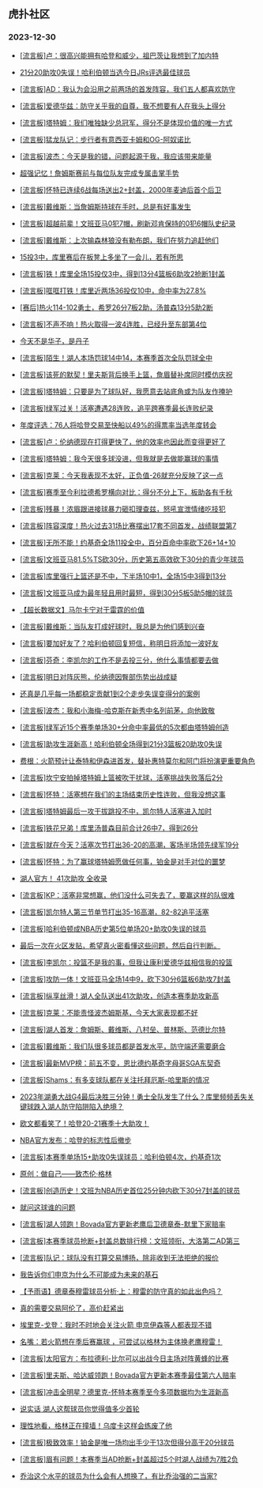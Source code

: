 ## 虎扑社区 
### 2023-12-30

+ [[流言板]卢：很高兴能拥有哈登和威少，祖巴茨让我想到了加内特](https://bbs.hupu.com/623947552.html)

+ [21分20助攻0失误！哈利伯顿当选今日JRs评选最佳球员](https://bbs.hupu.com/623945093.html)

+ [[流言板]AD：我认为会沿用之前两场的首发阵容，我们五人都喜欢防守](https://bbs.hupu.com/623945675.html)

+ [[流言板]爱德华兹：防守关乎我的自尊，我不想要有人在我头上得分](https://bbs.hupu.com/623947862.html)

+ [[流言板]塔特姆：我们唯独缺少总冠军，得分不是体现价值的唯一方式](https://bbs.hupu.com/623950306.html)

+ [[流言板]猛龙队记：步行者有意西亚卡姆和OG-阿奴诺比](https://bbs.hupu.com/623950028.html)

+ [[流言板]波杰：今天是我的错，问题起源于我，我应该带来能量](https://bbs.hupu.com/623941794.html)

+ [超强记忆！詹姆斯赛前与每位队友完成专属击掌手势](https://bbs.hupu.com/623941868.html)

+ [[流言板]怀特已连续6战每场送出2+封盖，2000年麦迪后首个后卫](https://bbs.hupu.com/623950181.html)

+ [[流言板]戴维斯：当詹姆斯持球在手时，总是有好事发生](https://bbs.hupu.com/623943544.html)

+ [[流言板]超越前辈！文班亚马0犯7帽，刷新邓肯保持的0犯6帽队史纪录](https://bbs.hupu.com/623941832.html)

+ [[流言板]戴维斯：上次输森林狼没有勒布朗，我们在努力追赶他们](https://bbs.hupu.com/623942706.html)

+ [15投3中，库里赛后在板凳上多坐了一会儿，若有所思](https://bbs.hupu.com/623941226.html)

+ [[流言板]铁！库里全场15投仅3中，得到13分4篮板6助攻2抢断1封盖](https://bbs.hupu.com/623940427.html)

+ [[流言板]哐哐打铁！库里近两场36投仅10中，命中率为27.8%](https://bbs.hupu.com/623940643.html)

+ [[赛后]热火114-102勇士，希罗26分7板2助，汤普森13分5助2断](https://bbs.hupu.com/623940387.html)

+ [[流言板]不声不响！热火取得一波4连胜，已经升至东部第4位](https://bbs.hupu.com/623945983.html)

+ [今天不是华子，是丹子](https://bbs.hupu.com/623940889.html)

+ [[流言板]陌生！湖人本场罚球14中14，本赛季首次全队罚球全中](https://bbs.hupu.com/623941473.html)

+ [[流言板]该死的默契！里夫斯背后换手上篮，詹眉替补席同时模仿庆祝](https://bbs.hupu.com/623940359.html)

+ [[流言板]塔特姆：只要是为了球队好，我愿意去站底角或为队友作掩护](https://bbs.hupu.com/623946893.html)

+ [[流言板]绿军过关！活塞遭遇28连败，追平跨赛季最长连败纪录](https://bbs.hupu.com/623936523.html)

+ [年度评选：76人将哈登交易至快船以49%的得票率当选年度转会](https://bbs.hupu.com/623943553.html)

+ [[流言板]卢：伦纳德现在打得更快了，他的效率也因此而变得更好了](https://bbs.hupu.com/623946386.html)

+ [[流言板]塔特姆：我今天很多球没进，但我就是去做能赢球的事情](https://bbs.hupu.com/623949143.html)

+ [[流言板]克莱：今天我表现不太好，正负值-26就充分反映了这一点](https://bbs.hupu.com/623942476.html)

+ [[流言板]赛季至今利拉德希罗横向对比：得分不分上下，板助各有千秋](https://bbs.hupu.com/623943598.html)

+ [[流言板]残暴！浓眉跟进接球暴力砸扣理查兹，怒吼宣泄情绪吃技犯](https://bbs.hupu.com/623939022.html)

+ [[流言板]阵容深度！热火过去31场比赛摆出17套不同首发，战绩联盟第7](https://bbs.hupu.com/623942688.html)

+ [[流言板]无所不能！约基奇全场11投全中，百分百命中率砍下26+14+10](https://bbs.hupu.com/623938700.html)

+ [[流言板]文班亚马81.5%TS砍30分，历史第五高效砍下30分的青少年球员](https://bbs.hupu.com/623942155.html)

+ [[流言板]库里强行上篮还是不中，下半场10中1，全场15中3得到13分](https://bbs.hupu.com/623939984.html)

+ [[流言板]文班亚马成为最年轻且用时最短，得到30分5板5助5帽的球员](https://bbs.hupu.com/623941756.html)

+ [【超长数据文】马尔卡宁对于雷霆的价值](https://bbs.hupu.com/623945701.html)

+ [[流言板]戴维斯：当队友打成好球时，我总是为他们感到兴奋](https://bbs.hupu.com/623944478.html)

+ [[流言板]要加好友了？哈利伯顿回复短信，称明日将添加一波好友](https://bbs.hupu.com/623939897.html)

+ [[流言板]芬奇：李凯尔的工作不是去投三分，他什么事情都要去做](https://bbs.hupu.com/623947774.html)

+ [[流言板]明日对阵灰熊，伦纳德因臀部伤势出战成疑](https://bbs.hupu.com/623937613.html)

+ [还真是几乎每一场都稳定贡献1到2个走步失误变得分的案例](https://bbs.hupu.com/623941023.html)

+ [[流言板]波杰：我和小海梅-哈克斯在新秀中名列前茅，向他致敬](https://bbs.hupu.com/623942161.html)

+ [[流言板]绿军近15个赛季单场30+分命中率最低的5次都由塔特姆创造](https://bbs.hupu.com/623937340.html)

+ [[流言板]助攻生涯新高！哈利伯顿全场得到21分3篮板20助攻0失误](https://bbs.hupu.com/623936961.html)

+ [费根：火箭预计让泰特和伊森进首发，替补惠特莫尔和阿门将扮演更重要角色](https://bbs.hupu.com/623946177.html)

+ [[流言板]坎宁安拍掉塔特姆上篮被吹干扰球，活塞挑战失败落后2分](https://bbs.hupu.com/623935841.html)

+ [[流言板]怀特：活塞想在我们的主场结束历史性连败，但我没想这事](https://bbs.hupu.com/623949883.html)

+ [[流言板]塔特姆最后一攻干拔跳投不中，凯尔特人活塞进入加时](https://bbs.hupu.com/623935978.html)

+ [[流言板]铁花兄弟！库里汤普森目前合计26中7，得到26分](https://bbs.hupu.com/623940124.html)

+ [[流言板]就在今天？活塞次节打出36-20的高潮，客场半场领先绿军19分](https://bbs.hupu.com/623934344.html)

+ [[流言板]怀特：为了赢球塔特姆愿做任何事，铂金是对手对位的噩梦](https://bbs.hupu.com/623950684.html)

+ [湖人官方！ 41次助攻 全收录](https://bbs.hupu.com/623943956.html)

+ [[流言板]KP：活塞非常想赢，他们没什么可失去了，要赢这样的队很难](https://bbs.hupu.com/623949550.html)

+ [[流言板]凯尔特人第三节单节打出35-16高潮，82-82追平活塞](https://bbs.hupu.com/623935154.html)

+ [[流言板]哈利伯顿成NBA历史第5位单场20+助攻0失误的球员](https://bbs.hupu.com/623937141.html)

+ [最后一次在火区发贴，希望真火密看懂这些问题，然后自行判断。](https://bbs.hupu.com/623931751.html)

+ [[流言板]李凯尔：投篮不是我的事，但我让康利爱德华兹相信我的投篮](https://bbs.hupu.com/623947548.html)

+ [[流言板]攻防一体！文班亚马全场14中9，砍下30分6篮板6助攻7封盖](https://bbs.hupu.com/623940595.html)

+ [[流言板]纵享丝滑！湖人全队送出41次助攻，创造本赛季助攻新高](https://bbs.hupu.com/623941368.html)

+ [[流言板]克莱：不能责怪波杰姆斯基，今天大家表现都不好](https://bbs.hupu.com/623942337.html)

+ [[流言板]湖人首发：詹姆斯、戴维斯、八村垒、普林斯、范德比尔特](https://bbs.hupu.com/623936260.html)

+ [[流言板]戴维斯：我们队很多球员都是首发水平，防守端还需要磨合](https://bbs.hupu.com/623944015.html)

+ [[流言板]最新MVP榜：前五不变，恩比德约基奇字母哥SGA东契奇](https://bbs.hupu.com/623951374.html)

+ [[流言板]Shams：有多支球队都在关注托拜厄斯-哈里斯的情况](https://bbs.hupu.com/623951519.html)

+ [2023年湖勇大战G4最后决胜三分钟！勇士全队发生了什么？库里频频丢失关键球跌入湖人防守陷阱陷入绝境？](https://bbs.hupu.com/623946693.html)

+ [欧文都看笑了！哈登20-21赛季十大助攻！](https://bbs.hupu.com/623950732.html)

+ [NBA官方发布：哈登的标志性后撤步](https://bbs.hupu.com/623951132.html)

+ [[流言板]本赛季单场15+助攻0失误球员：哈利伯顿4次，约基奇1次](https://bbs.hupu.com/623950619.html)

+ [原创：做自己——致杰伦·格林](https://bbs.hupu.com/623947283.html)

+ [[流言板]创造历史！文班为NBA历史首位25分钟内砍下30分7封盖的球员](https://bbs.hupu.com/623951969.html)

+ [就问这球谁的问题](https://bbs.hupu.com/623944078.html)

+ [[流言板]湖人领跑！Bovada官方更新老鹰后卫德章泰-默里下家赔率](https://bbs.hupu.com/623952179.html)

+ [[流言板]本赛季球员抢断+封盖总数排行榜：文班领衔，大洛第二AD第三](https://bbs.hupu.com/623952293.html)

+ [[流言板]队记：球队没有打算交易博扬，除非收到无法拒绝的报价](https://bbs.hupu.com/623952182.html)

+ [我告诉你们申京为什么不可能成为未来的基石](https://bbs.hupu.com/623951929.html)

+ [【予雨语】德章泰穆雷球员分析·上：穆雷的防守真的如此出色吗？](https://bbs.hupu.com/623944633.html)

+ [真的需要交易阿伦了，高价赶紧出](https://bbs.hupu.com/623951447.html)

+ [埃里克-戈登：我时不时地会关注火箭 申京伊森等人都表现不错](https://bbs.hupu.com/623950822.html)

+ [名嘴：若火箭想在季后赛赢球 ，可尝试以格林为主体换老鹰穆雷！](https://bbs.hupu.com/623946481.html)

+ [[流言板]太阳官方：布拉德利-比尔可以出战今日主场对阵黄蜂的比赛](https://bbs.hupu.com/623952632.html)

+ [[流言板]里夫斯、哈达威领跑！Bovada官方更新本赛季最佳第六人赔率](https://bbs.hupu.com/623952533.html)

+ [[流言板]冲击全明星？德里克-怀特本赛季至今多项数据均为生涯新高](https://bbs.hupu.com/623952585.html)

+ [说实话 湖人这帮球员你觉得值多少首轮](https://bbs.hupu.com/623952593.html)

+ [理性地看，格林正在撞墙！乌度卡这样会练废了他](https://bbs.hupu.com/623947702.html)

+ [[流言板]极致效率！铂金是唯一场均出手少于13次但得分高于20分球员](https://bbs.hupu.com/623952748.html)

+ [[流言板]眉有问题！本赛季当AD抢断+封盖超过5个时湖人战绩为7胜2负](https://bbs.hupu.com/623952674.html)

+ [乔治这个水平的球员为什么会有人想换了，有比乔治强的二当家?](https://bbs.hupu.com/623952418.html)

